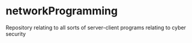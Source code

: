 # networkProgramming
Repository relating to all sorts of server-client programs relating to cyber security
